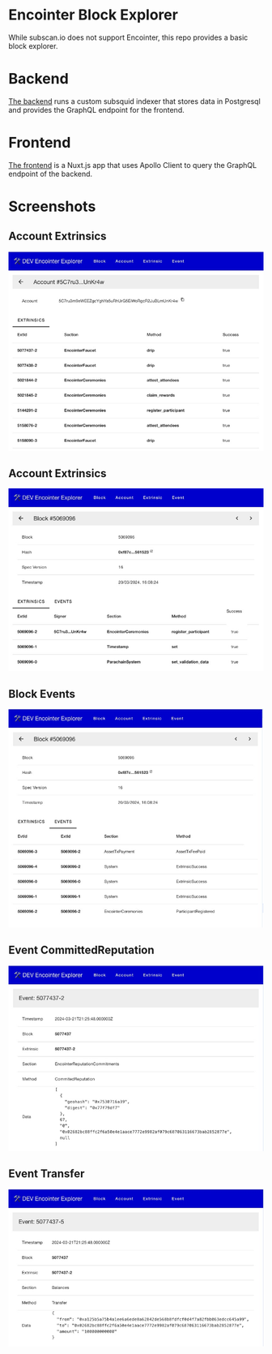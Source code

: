 # Encointer Block Explorer

While subscan.io does not support Encointer, this repo provides a basic block explorer.

# Backend

[The backend](./backend/README.md) runs a custom subsquid indexer that stores data in Postgresql and provides the GraphQL endpoint for the frontend.

# Frontend

[The frontend](./frontend/README.md) is a Nuxt.js app that uses Apollo Client to query the GraphQL endpoint of the backend.

# Screenshots

## Account Extrinsics

![Account Extrinsics](./assets/account-extrinsics.jpg)

## Account Extrinsics

![Block Events](./assets/block-extrinsics.jpg)

## Block Events

![Block Events](./assets/block-events.jpg)

## Event CommittedReputation

![Block Events](./assets/event-committed-reputation.jpg)

## Event Transfer

![Block Events](./assets/event-transfer.jpg)

